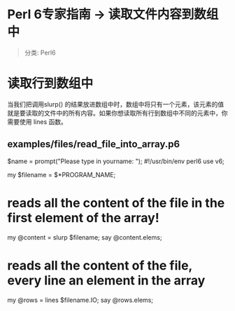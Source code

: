 # Perl 6专家指南 -> 读取文件内容到数组中
> 分类: Perl6


# 读取行到数组中
当我们把调用slurp() 的结果放进数组中时，数组中将只有一个元素，该元素的值就是要读取的文件中的所有内容。如果你想读取所有行到数组中不同的元素中，你需要使用 lines 函数。 
## examples/files/read_file_into_array.p6
$name = prompt("Please type in yourname: ");
#!/usr/bin/env perl6
use v6;

my $filename = $*PROGRAM_NAME;

# reads all the content of the file in the first element of the array!
my @content = slurp $filename;
say @content.elems;

# reads all the content of the file, every line an element in the array
my @rows = lines $filename.IO;
say @rows.elems;
```